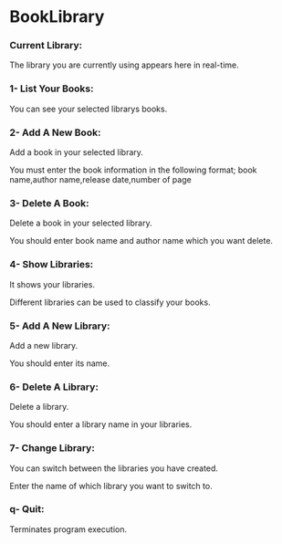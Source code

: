 ﻿# BookLibrary

### Current Library:
The library you are currently using appears here in real-time.
    
### 1- List Your Books:
You can see your selected librarys books.
    
### 2- Add A New Book:
Add a book in your selected library.

You must enter the book information in the following format;
book name,author name,release date,number of page

### 3- Delete A Book:
Delete a book in your selected library.

You should enter book name and author name which you want delete.

    
### 4- Show Libraries:
It shows your libraries.

Different libraries can be used to classify your books.

### 5- Add A New Library:
Add a new library.

You should enter its name.

### 6- Delete A Library:
Delete a library.

You should enter a library name in your libraries.

### 7- Change Library:
You can switch between the libraries you have created.

Enter the name of which library you want to switch to.

### q- Quit:
Terminates program execution.

 
